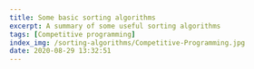```yaml
---
title: Some basic sorting algorithms
excerpt: A summary of some useful sorting algorithms 
tags: [Competitive programming]
index_img: /sorting-algorithms/Competitive-Programming.jpg
date: 2020-08-29 13:32:51
---
```

